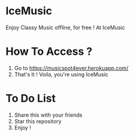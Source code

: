 # IceMusic

Enjoy Classy Music offline, for free ! At IceMusic

# How To Access ?

1) Go to https://musicspot4ever.herokuapp.com/
2) That's It ! Voila, you're using IceMusic

# To Do List
  1) Share this with your friends
  2) Star this repository
  3) Enjoy !
